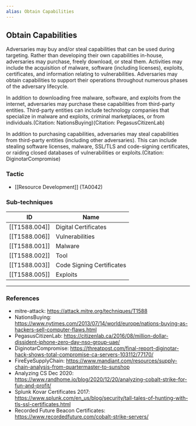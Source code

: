 ```yaml
---
alias: Obtain Capabilities
---
```


## Obtain Capabilities

Adversaries may buy and/or steal capabilities that can be used during targeting. Rather than developing their own capabilities in-house, adversaries may purchase, freely download, or steal them. Activities may include the acquisition of malware, software (including licenses), exploits, certificates, and information relating to vulnerabilities. Adversaries may obtain capabilities to support their operations throughout numerous phases of the adversary lifecycle.

In addition to downloading free malware, software, and exploits from the internet, adversaries may purchase these capabilities from third-party entities. Third-party entities can include technology companies that specialize in malware and exploits, criminal marketplaces, or from individuals.(Citation: NationsBuying)(Citation: PegasusCitizenLab)

In addition to purchasing capabilities, adversaries may steal capabilities from third-party entities (including other adversaries). This can include stealing software licenses, malware, SSL/TLS and code-signing certificates, or raiding closed databases of vulnerabilities or exploits.(Citation: DiginotarCompromise)


### Tactic

- [[Resource Development]] (TA0042)

### Sub-techniques

| ID | Name |
| --- | --- |
| [[T1588.004]] | Digital Certificates |
| [[T1588.006]] | Vulnerabilities |
| [[T1588.001]] | Malware |
| [[T1588.002]] | Tool |
| [[T1588.003]] | Code Signing Certificates |
| [[T1588.005]] | Exploits |


---
### References

- mitre-attack: https://attack.mitre.org/techniques/T1588
- NationsBuying: https://www.nytimes.com/2013/07/14/world/europe/nations-buying-as-hackers-sell-computer-flaws.html
- PegasusCitizenLab: https://citizenlab.ca/2016/08/million-dollar-dissident-iphone-zero-day-nso-group-uae/
- DiginotarCompromise: https://threatpost.com/final-report-diginotar-hack-shows-total-compromise-ca-servers-103112/77170/
- FireEyeSupplyChain: https://www.mandiant.com/resources/supply-chain-analysis-from-quartermaster-to-sunshop
- Analyzing CS Dec 2020: https://www.randhome.io/blog/2020/12/20/analyzing-cobalt-strike-for-fun-and-profit/
- Splunk Kovar Certificates 2017: https://www.splunk.com/en_us/blog/security/tall-tales-of-hunting-with-tls-ssl-certificates.html
- Recorded Future Beacon Certificates: https://www.recordedfuture.com/cobalt-strike-servers/
